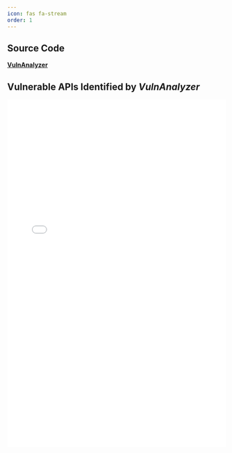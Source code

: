 ```yaml
---
icon: fas fa-stream
order: 1
---
```



## Source Code

[**VulnAnalyzer**](https://github.com/vulnAnalyzer/vulnAnalyzer.github.io/tree/main/vulnanalyzer)


## Vulnerable APIs Identified by *VulnAnalyzer*
<iframe src="/assets/data.html" width="100%" height="800px" frameborder="0"></iframe>



